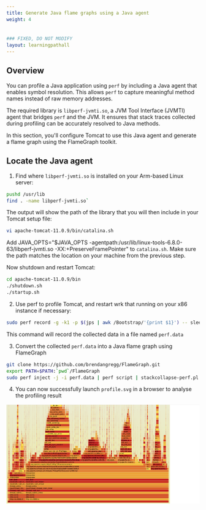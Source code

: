 ```yaml
---
title: Generate Java flame graphs using a Java agent
weight: 4


### FIXED, DO NOT MODIFY
layout: learningpathall
---
```


## Overview


You can profile a Java application using `perf` by including a Java agent that enables symbol resolution. This allows `perf` to capture meaningful method names instead of raw memory addresses.

The required library is `libperf-jvmti.so`, a JVM Tool Interface (JVMTI) agent that bridges `perf` and the JVM. It ensures that stack traces collected during profiling can be accurately resolved to Java methods.

In this section, you'll configure Tomcat to use this Java agent and generate a flame graph using the FlameGraph toolkit.

## Locate the Java agent

1. Find where `libperf-jvmti.so` is installed on your Arm-based Linux server: 
```bash
pushd /usr/lib
find . -name libperf-jvmti.so`
```
The output will show the path of the library that you will then include in your Tomcat setup file:
```bash
vi apache-tomcat-11.0.9/bin/catalina.sh
```
Add JAVA_OPTS="$JAVA_OPTS -agentpath:/usr/lib/linux-tools-6.8.0-63/libperf-jvmti.so -XX:+PreserveFramePointer" to `catalina.sh`. Make sure the path matches the location on your machine from the previous step.

Now shutdown and restart Tomcat:
```bash
cd apache-tomcat-11.0.9/bin
./shutdown.sh
./startup.sh
```

2. Use perf to profile Tomcat, and restart wrk that running on your x86 instance if necessary:
```bash
sudo perf record -g -k1 -p $(jps | awk /Bootstrap/'{print $1}') -- sleep 10
```
This command will record the collected data in a file named `perf.data`

3. Convert the collected `perf.data` into a Java flame graph using FlameGraph
```bash
git clone https://github.com/brendangregg/FlameGraph.git
export PATH=$PATH:`pwd`/FlameGraph
sudo perf inject -j -i perf.data | perf script | stackcollapse-perf.pl | flamegraph.pl &> profile.svg
```

4. You can now successfully launch `profile.svg` in a browser to analyse the profiling result

![example image alt-text#center](_images/lp-flamegraph-agent.png "Java Flame Graph via Java agent and perf")
